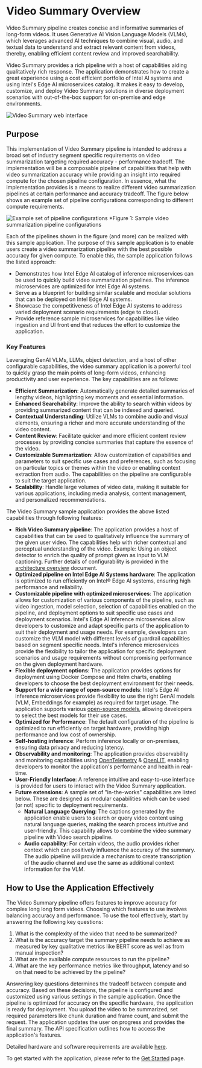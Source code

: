 # Video Summary Overview

Video Summary pipeline creates concise and informative summaries of long-form videos. It uses Generative AI Vision Language Models (VLMs), which leverages advanced AI techniques to combine visual, audio, and textual data to understand and extract relevant content from videos, thereby, enabling efficient content review and improved searchability. 

Video Summary provides a rich pipeline with a host of capabilities aiding qualitatively rich response. The application demonstrates how to create a great experience using a cost efficient portfolio of Intel AI systems and using Intel's Edge AI microservices catalog. It makes it easy to develop, customize, and deploy Video Summary solutions in diverse deployment scenarios with out-of-the-box support for on-premise and edge environments.

![Video Summary web interface](./images/VideoSumm_Webpage.png)

## Purpose

This implementation of Video Summary pipeline is intended to address a broad set of industry segment specific requirements on video summarization targeting required accuracy - performance tradeoff. The implementation will be a composable pipeline of capabilities that help with video summarization accuracy while providing an insight into required compute for the chosen pipeline configuration. In essence, what the implementation provides is a means to realize different video summarization pipelines at certain performance and accuracy tradeoff. The figure below shows an example set of pipeline configurations corresponding to different compute requirements.

![Example set of pipeline configurations](./images/TEAI_VideoPipelines.png)
*Figure 1: Sample video summarization pipeline configurations

Each of the pipelines shown in the figure (and more) can be realized with this sample application. The purpose of this sample application is to enable users create a video summarization pipeline with the best possible accuracy for given compute. To enable this, the sample application follows the listed approach:
- Demonstrates how Intel Edge AI catalog of inference microservices can be used to quickly build video summarization pipelines. The inference microservices are optimized for Intel Edge AI systems. 
- Serve as a blueprint for building similar scalable and modular solutions that can be deployed on Intel Edge AI systems.
- Showcase the competitiveness of Intel Edge AI systems to address varied deployment scenario requirements (edge to cloud).
- Provide reference sample microservices for capabilities like video ingestion and UI front end that reduces the effort to customize the application.

### Key Features

Leveraging GenAI VLMs, LLMs, object detection, and a host of other configurable capabilities, the video summary application is a powerful tool to quickly grasp the main points of long-form videos, enhancing productivity and user experience. The key capabilities are as follows:

- **Efficient Summarization**: Automatically generate detailed summaries of lengthy videos, highlighting key moments and essential information.
- **Enhanced Searchability**: Improve the ability to search within videos by providing summarized content that can be indexed and queried.
- **Contextual Understanding**: Utilize VLMs to combine audio and visual elements, ensuring a richer and more accurate understanding of the video content.
- **Content Review**: Facilitate quicker and more efficient content review processes by providing concise summaries that capture the essence of the video.
- **Customizable Summarization**: Allow customization of capabilities and parameters to suit specific use cases and preferences, such as focusing on particular topics or themes within the video or enabling context extraction from audio. The capabilities on the pipeline are configurable to suit the target application.
- **Scalability**: Handle large volumes of video data, making it suitable for various applications, including media analysis, content management, and personalized recommendations.

The Video Summary sample application provides the above listed capabilities through following features:

- **Rich Video Summary pipeline**: The application provides a host of capabilities that can be used to qualitatively influence the summary of the given user video. The capabilities help with richer contextual and perceptual understanding of the video. Example: Using an object detector to enrich the quality of prompt given as input to VLM captioning. Further details of configurability is provided in the [architecture overview](./overview-architecture-summary.md) document.
- **Optimized pipeline on Intel Edge AI Systems hardware**: The application is optimized to run efficiently on Intel® Edge AI systems, ensuring high performance and reliability.
- **Customizable pipeline with optimized microservices**: The application allows for customization of various components of the pipeline, such as video ingestion, model selection, selection of capabilities enabled on the pipeline, and deployment options to suit specific use cases and deployment scenarios. Intel's Edge AI inference microservices allow developers to customize and adapt specific parts of the application to suit their deployment and usage needs. For example, developers can customize the VLM model with different levels of guardrail capabilities based on segment specific needs. Intel's inference microservices provide the flexibility to tailor the application for specific deployment scenarios and usage requirements without compromising performance on the given deployment hardware.
- **Flexible deployment options**: The application provides options for deployment using Docker Compose and Helm charts, enabling developers to choose the best deployment environment for their needs.
- **Support for a wide range of open-source models**: Intel's Edge AI inference microservices provide flexibility to use the right GenAI models (VLM, Embeddings for example) as required for target usage. The application supports various [open-source models](https://huggingface.co/OpenVINO), allowing developers to select the best models for their use cases.
- **Optimized for Performance**: The default configuration of the pipeline is optimized to run efficiently on target hardware, providing high performance and low cost of ownership.
- **Self-hosting inference**: Perform inference locally or on-premises, ensuring data privacy and reducing latency.
- **Observability and monitoring**: The application provides observability and monitoring capabilities using [OpenTelemetry](https://opentelemetry.io/) & [OpenLIT](https://github.com/openlit/openlit), enabling developers to monitor the application's performance and health in real-time.
- **User-Friendly Interface**: A reference intuitive and easy-to-use interface is provided for users to interact with the Video Summary application.
- **Future extensions**: A sample set of "in-the-works" capabilities are listed below. These are designed as modular capabilities which can be used (or not) specific to deployment requirements.
    - **Natural Language Querying**: The captions generated by the application enable users to search or query video content using natural language queries, making the search process intuitive and user-friendly. This capability allows to combine the video summary pipeline with Video search pipeline.
    - **Audio capability**: For certain videos, the audio provides richer context which can positively influence the accuracy of the summary. The audio pipeline will provide a mechanism to create transcription of the audio channel and use the same as additional context information for the VLM.

## How to Use the Application Effectively
The Video Summary pipeline offers features to improve accuracy for complex long long form videos. Choosing which features to use involves balancing accuracy and performance. To use the tool effectively, start by answering the following key questions:
1. What is the complexity of the video that need to be summarized?
2. What is the accuracy target the summary pipeline needs to achieve as measured by key qualitative metrics like BERT score as well as from manual inspection?
3. What are the available compute resources to run the pipeline? 
4. What are the key performance metrics like throughput, latency and so on that need to be achieved by the pipeline?

Answering key questions determines the tradeoff between compute and accuracy. Based on these decisions, the pipeline is configured and customized using various settings in the sample application. Once the pipeline is optimized for accuracy on the specific hardware, the application is ready for deployment. You upload the video to be summarized, set required parameters like chunk duration and frame count, and submit the request. The application updates the user on progress and provides the final summary. The API specification outlines how to access the application's features.

Detailed hardware and software requirements are available [here](./system-requirements.md).

To get started with the application, please refer to the [Get Started](./get-started.md) page.